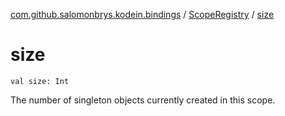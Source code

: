[com.github.salomonbrys.kodein.bindings](../index.md) / [ScopeRegistry](index.md) / [size](.)

# size

`val size: Int`

The number of singleton objects currently created in this scope.

